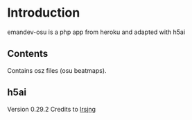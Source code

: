 # Introduction
emandev-osu is a php app from heroku and adapted with h5ai

## Contents
Contains osz files (osu beatmaps).

## h5ai
Version 0.29.2
Credits to [lrsjng](https://larsjung.de/h5ai/)
